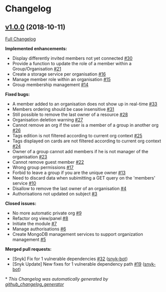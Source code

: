 # Changelog

## [v1.0.0](https://github.com/kalisio/kTeam/tree/v1.0.0) (2018-10-11)

[Full Changelog](https://github.com/kalisio/kTeam/compare/0b2e6c804d1a09c790daa59bd147129c6035f1f8...v1.0.0)

**Implemented enhancements:**

- Display differently invited members not yet connected [\#30](https://github.com/kalisio/kTeam/issues/30)
- Provide a function to update the role of a member within a Group/Organisation [\#21](https://github.com/kalisio/kTeam/issues/21)
- Create a storage service per organisation [\#16](https://github.com/kalisio/kTeam/issues/16)
- Manage member role within an organisation [\#15](https://github.com/kalisio/kTeam/issues/15)
- Group membership management  [\#14](https://github.com/kalisio/kTeam/issues/14)

**Fixed bugs:**

- A member added to an organisation does not show up in real-time [\#33](https://github.com/kalisio/kTeam/issues/33)
- Members ordering should be case insensitive [\#31](https://github.com/kalisio/kTeam/issues/31)
- Still possible to remove the last owner of a resource [\#28](https://github.com/kalisio/kTeam/issues/28)
- Organisation deletion warning [\#27](https://github.com/kalisio/kTeam/issues/27)
- Cannot remove an org if the user is a member of a group in another org [\#26](https://github.com/kalisio/kTeam/issues/26)
- Tags edition is not filtered according to current org context [\#25](https://github.com/kalisio/kTeam/issues/25)
- Tags displayed on cards are not filtered according to current org context [\#24](https://github.com/kalisio/kTeam/issues/24)
- Owner of a group cannot add members if he is not manager of the organisation [\#23](https://github.com/kalisio/kTeam/issues/23)
- Cannot remove guest member [\#22](https://github.com/kalisio/kTeam/issues/22)
- Wrong group permissions [\#17](https://github.com/kalisio/kTeam/issues/17)
- Forbid to leave a group if you are the unique owner [\#13](https://github.com/kalisio/kTeam/issues/13)
- Need to discard data when subimitting a GET query on the 'members' service [\#10](https://github.com/kalisio/kTeam/issues/10)
- Disallow to remove the last owner of an organisation [\#4](https://github.com/kalisio/kTeam/issues/4)
- Authorisations not updated on subject [\#3](https://github.com/kalisio/kTeam/issues/3)

**Closed issues:**

- No more automatic private org [\#9](https://github.com/kalisio/kTeam/issues/9)
- Refactor org view/panel [\#8](https://github.com/kalisio/kTeam/issues/8)
- Initiate the module [\#7](https://github.com/kalisio/kTeam/issues/7)
- Manage authorisations [\#6](https://github.com/kalisio/kTeam/issues/6)
- Create MongoDB management services to support organization management [\#5](https://github.com/kalisio/kTeam/issues/5)

**Merged pull requests:**

- \[Snyk\] Fix for 1 vulnerable dependencies [\#32](https://github.com/kalisio/kTeam/pull/32) ([snyk-bot](https://github.com/snyk-bot))
- \[Snyk Update\] New fixes for 1 vulnerable dependency path [\#19](https://github.com/kalisio/kTeam/pull/19) ([snyk-bot](https://github.com/snyk-bot))



\* *This Changelog was automatically generated by [github_changelog_generator](https://github.com/skywinder/Github-Changelog-Generator)*